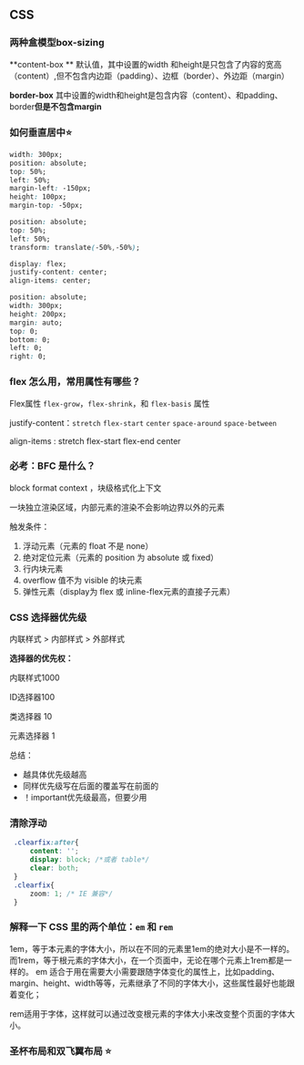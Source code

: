 ## CSS

### 两种盒模型box-sizing

**content-box **  默认值，其中设置的width 和height是只包含了内容的宽高（content）,但不包含内边距（padding）、边框（border）、外边距（margin）

**border-box** 其中设置的width和height是包含内容（content）、和padding、border**但是不包含margin**



### 如何垂直居中⭐

```css
width: 300px;
position: absolute;
top: 50%;
left: 50%;
margin-left: -150px;
height: 100px;
margin-top: -50px;
```
```css
position: absolute;
top: 50%;
left: 50%;
transform: translate(-50%,-50%);
```
```css
display: flex;
justify-content: center;
align-items: center;
```
```css
position: absolute;
width: 300px;
height: 200px;
margin: auto;
top: 0;
bottom: 0;
left: 0;
right: 0;
```



### flex 怎么用，常用属性有哪些？

Flex属性  `flex-grow`，`flex-shrink`，和 `flex-basis` 属性

justify-content：`stretch` `flex-start`  `center`  `space-around` `space-between`

align-items : stretch    flex-start    flex-end  center



### 必考：BFC 是什么？

block format context ，块级格式化上下文

一块独立渲染区域，内部元素的渲染不会影响边界以外的元素

触发条件：

1. 浮动元素（元素的 float 不是 none）
2. 绝对定位元素（元素的 position 为 absolute 或 fixed）
3. 行内块元素
4. overflow 值不为 visible 的块元素
5. 弹性元素（display为 flex 或 inline-flex元素的直接子元素）



### CSS 选择器优先级

内联样式 > 内部样式 > 外部样式 

**选择器的优先权：**

内联样式1000  

ID选择器100

类选择器 10

元素选择器 1

总结：

* 越具体优先级越高
* 同样优先级写在后面的覆盖写在前面的
* ！important优先级最高，但要少用



### 清除浮动

```css
 .clearfix:after{
     content: '';
     display: block; /*或者 table*/
     clear: both;
 }
 .clearfix{
     zoom: 1; /* IE 兼容*/
 }
```

### 解释一下 CSS 里的两个单位：`em` 和 `rem`

1em，等于本元素的字体大小，所以在不同的元素里1em的绝对大小是不一样的。
而1rem，等于根元素的字体大小，在一个页面中，无论在哪个元素上1rem都是一样的。
em 适合于用在需要大小需要跟随字体变化的属性上，比如padding、margin、height、width等等，元素继承了不同的字体大小，这些属性最好也能跟着变化；

rem适用于字体，这样就可以通过改变根元素的字体大小来改变整个页面的字体大小。



### 圣杯布局和双飞翼布局  ⭐




